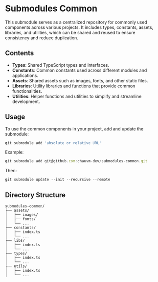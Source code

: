 # Submodules Common

This submodule serves as a centralized repository for commonly used components across various projects. It includes types, constants, assets, libraries, and utilities, which can be shared and reused to ensure consistency and reduce duplication.

## Contents

- **Types**: Shared TypeScript types and interfaces.
- **Constants**: Common constants used across different modules and applications.
- **Assets**: Shared assets such as images, fonts, and other static files.
- **Libraries**: Utility libraries and functions that provide common functionalities.
- **Utilities**: Helper functions and utilities to simplify and streamline development.

## Usage

To use the common components in your project, add and update the submodule:

```js
git submodule add 'absolute or relative URL'
```

Example:

```js
git submodule add git@github.com:chauvm-dev/submodules-common.git
```

Then:

```js
git submodule update --init --recursive --remote
```

## Directory Structure

```
submodules-common/
├── assets/
│   ├── images/
│   ├── fonts/
│   └── ...
├── constants/
│   ├── index.ts
│   └── ...
├── libs/
│   ├── index.ts
│   └── ...
├── types/
│   ├── index.ts
│   └── ...
├── utils/
│   ├── index.ts
│   └── ...
```